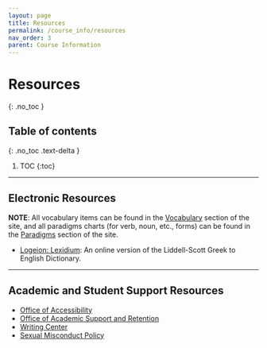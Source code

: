 ```yaml
---
layout: page
title: Resources
permalink: /course_info/resources
nav_order: 3
parent: Course Information
---
```


# Resources
{: .no_toc }

## Table of contents
{: .no_toc .text-delta }

1. TOC
{:toc}

***

## Electronic Resources

**NOTE**: All vocabulary items can be found in the [Vocabulary](../vocabulary) section of the site, and all paradigms charts (for verb, noun, etc., forms) can be found in the [Paradigms](../paradigms) section of the site.

* [Logeion: Lexidium](https://logeion.uchicago.edu/lexidium): An online version of the Liddell-Scott Greek to English Dictionary.

***

## Academic and Student Support Resources

* [Office of Accessibility](https://www.fairfield.edu/undergraduate/academics/resources/academic-commons/accessibility/)
* [Office of Academic Support and Retention](https://www.fairfield.edu/undergraduate/academics/resources/academic-commons/index.html)
* [Writing Center](https://www.fairfield.edu/undergraduate/academics/resources/academic-commons/index.html)
* [Sexual Misconduct Policy](https://www.fairfield.edu/undergraduate/student-life-and-services/office-of-the-dean-of-students/student-handbook/sexual-misconduct-policy/index.html)